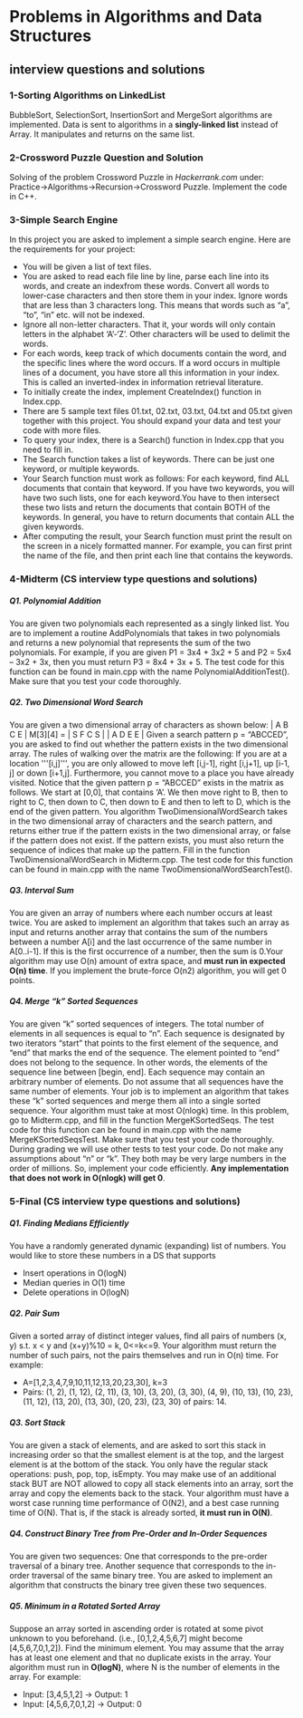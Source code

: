 # Problems in Algorithms and Data Structures
## interview questions and solutions

### 1-Sorting Algorithms on LinkedList
BubbleSort, SelectionSort, InsertionSort and MergeSort algorithms are implemented. Data is sent to algorithms in a **singly-linked list** instead of Array. It manipulates and returns on the same list.

### 2-Crossword Puzzle Question and Solution
Solving of the problem Crossword Puzzle in *Hackerrank.com* under: Practice->Algorithms->Recursion->Crossword Puzzle. Implement the code in C++.

### 3-Simple Search Engine
In this project you are asked to implement a simple search engine. Here are the requirements for your project: 
 * You will be given a list of text files.
 * You are asked to read each file line by line, parse each line into its words, and create an indexfrom these words. Convert all words to lower-case characters and then store them in your index. Ignore words that are less than 3 characters long. This means that words such as “a”, “to”, “in” etc. will not be indexed.
 * Ignore all non-letter characters. That it, your words will only contain letters in the alphabet ‘A’-‘Z’. Other characters will be used to delimit the words.
 * For each words, keep track of which documents contain the word, and the specific lines where the word occurs. If a word occurs in multiple lines of a document, you have store all this information in your index. This is called an inverted-index in information retrieval literature.
 * To initially create the index, implement CreateIndex() function in Index.cpp.
 * There are 5 sample text files 01.txt, 02.txt, 03.txt, 04.txt and 05.txt given together with this project. You should expand your data and test your code with more files.
 * To query your index, there is a Search() function in Index.cpp that you need to fill in.
 * The Search function takes a list of keywords. There can be just one keyword, or multiple keywords.
 * Your Search function must work as follows: For each keyword, find ALL documents that contain that keyword. If you have two keywords, you will have two such lists, one for each keyword.You have to then intersect these two lists and return the documents that contain BOTH of the keywords. In general, you have to return documents that contain ALL the given keywords.
 * After computing the result, your Search function must print the result on the screen in a nicely formatted manner. For example, you can first print the name of the file, and then print each line that contains the keywords.

### 4-Midterm (CS interview type questions and solutions)

##### Q1. Polynomial Addition
You are given two polynomials each represented as a singly linked list. You are to implement a routine AddPolynomials that takes in two polynomials and returns a new polynomial that represents the sum of the two polynomials. For example, if you are given P1 = 3x4 + 3x2 + 5 and P2 = 5x4 – 3x2 + 3x, then you must return P3 = 8x4 + 3x + 5. The test code for this function can be found in main.cpp with the name PolynomialAdditionTest(). Make sure that you test your code thoroughly.

##### Q2. Two Dimensional Word Search 
You are given a two dimensional array of characters as shown below:
                   | A B C E |
        M[3][4] =  | S F C S |
                   | A D E E |
Given a search pattern p = “ABCCED”, you are asked to find out whether the pattern exists in the two dimensional array. The rules of walking over the matrix are the following: If you are at a location '''[i,j]''', you are only allowed to move left [i,j-1], right [i,j+1], up [i-1, j] or down [i+1,j]. Furthermore, you cannot move to a place you have already visited.
Notice that the given pattern p = “ABCCED” exists in the matrix as follows. We start at [0,0], that contains ‘A’. We then move right to B, then to right to C, then down to C, then down to E and then to left to D, which is the end of the given pattern. 
You algorithm TwoDimensionalWordSearch takes in the two dimensional array of characters and the search pattern, and returns either true if the pattern exists in the two dimensional array, or false if the pattern does not exist. If the pattern exists, you must also return the sequence of indices that make up the pattern.
Fill in the function TwoDimensionalWordSearch in Midterm.cpp. The test code for this function can be found in main.cpp with the name TwoDimensionalWordSearchTest().

##### Q3. Interval Sum 
You are given an array of numbers where each number occurs at least twice. You are asked to implement an algorithm that takes such an array as input and returns another array that contains the sum of the numbers between a number A[i] and the last occurrence of the same number in A[0..i-1]. If this is the first occurrence of a number, then the sum is 0.Your algorithm may use O(n) amount of extra space, and **must run in expected O(n) time**. If you implement the brute-force O(n2) algorithm, you will get 0 points.

##### Q4. Merge “k” Sorted Sequences
You are given “k” sorted sequences of integers. The total number of elements in all sequences is equal to “n”. Each sequence is designated by two iterators “start” that points to the first element of the sequence, and “end” that marks the end of the sequence. The element pointed to “end” does not belong to the sequence. In other words, the elements of the sequence line between [begin, end]. Each sequence may contain an arbitrary number of elements. Do not assume that all sequences have the same number of elements. Your job is to implement an algorithm that takes these “k” sorted sequences and merge them all into a single sorted sequence. Your algorithm must take at most O(nlogk) time. In this problem, go to Midterm.cpp, and fill in the function MergeKSortedSeqs. The test code for this function can be found in main.cpp with the name MergeKSortedSeqsTest. Make sure that you test your code thoroughly. During grading we will use other tests to test your code. Do not make any assumptions about “n” or “k”. They both may be very large numbers in the order of millions. So, implement your code efficiently. **Any implementation that does not work in O(nlogk) will get 0**.

### 5-Final (CS interview type questions and solutions)

##### Q1. Finding Medians Efficiently
You have a randomly generated dynamic (expanding) list of numbers. You would like to store these numbers in a DS that supports
 *	Insert operations in O(logN)
 *	Median queries in O(1) time
 *	Delete operations in O(logN)

##### Q2. Pair Sum
Given a sorted array of distinct integer values, find all pairs of numbers (x, y) s.t. x < y and  (x+y)%10 = k, 0<=k<=9. Your algorithm must return the number of such pairs, not the pairs themselves and run in O(n) time. For example:
 * A=[1,2,3,4,7,9,10,11,12,13,20,23,30], k=3
 * Pairs: (1, 2), (1, 12), (2, 11), (3, 10), (3, 20), (3, 30), (4, 9), (10, 13), (10, 23), (11, 12), (13, 20), (13, 30), (20, 23), (23, 30) of pairs: 14.

##### Q3. Sort Stack
You are given a stack of elements, and are asked to sort this stack in increasing order so that the smallest element is at the top, and the largest element is at the bottom of the stack. You only have the regular stack operations: push, pop, top, isEmpty. You may make use of an additional stack BUT are NOT allowed to copy all stack elements into an array, sort the array and copy the elements back to the stack.
Your algorithm must have a worst case running time performance of O(N2), and a best case running time of O(N). That is, if the stack is already sorted, **it must run in O(N)**.

##### Q4. Construct Binary Tree from Pre-Order and In-Order Sequences
You are given two sequences: One that corresponds to the pre-order traversal of a binary tree. Another sequence that corresponds to the in-order traversal of the same binary tree. You are asked to implement an algorithm that constructs the binary tree given these two sequences.

##### Q5. Minimum in a Rotated Sorted Array
Suppose an array sorted in ascending order is rotated at some pivot unknown to you beforehand. (i.e., [0,1,2,4,5,6,7] might become [4,5,6,7,0,1,2]). Find the minimum element. You may assume that the array has at least one element and that no duplicate exists in the array. Your algorithm must run in **O(logN)**, where N is the number of elements in the array. For example:
 * Input: [3,4,5,1,2] -> Output: 1
 * Input: [4,5,6,7,0,1,2] -> Output: 0






 
 







